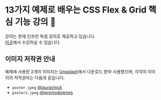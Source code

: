 # 13가지 예제로 배우는 CSS Flex &amp; Grid 핵심 기능 강의 🎨

강의는 현재 인프런 독점 강의로 제공하고 있습니다.  
[이곳](https://www.inflearn.com/course/temp_327671?inst=dc6256fb)에서 수강하실 수 있습니다.

## 이미지 저작권 안내

예제에 사용된 2개의 이미지는 [Unsplash](https://unsplash.com/)에서 다운로드 받아 사용했으며, 각각의 이미지의 저작권자는 다음과 같습니다.

- `poster.jpeg` [@lauravinck](https://unsplash.com/photos/Hyu76loQLdk)
- `poster2.jpeg` [@jeremydownes](https://unsplash.com/photos/CLghNOrloa0)
